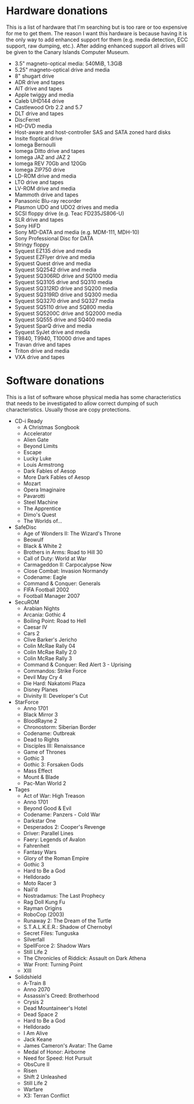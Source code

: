 Hardware donations
==================

This is a list of hardware that I'm searching but is too rare or too expensive for me to get them.
The reason I want this hardware is because having it is the only way to add enhanced support for them (e.g. media detection, ECC support, raw dumping, etc.).
After adding enhanced support all drives will be given to the Canary Islands Computer Museum.

- 3.5" magneto-optical media: 540MiB, 1.3GiB
- 5.25" magneto-optical drive and media
- 8" shugart drive
- ADR drive and tapes
- AIT drive and tapes
- Apple twiggy and media
- Caleb UHD144 drive
- Castlewood Orb 2.2 and 5.7
- DLT drive and tapes
- DiscFerret
- HD-DVD media
- Host-aware and host-controller SAS and SATA zoned hard disks
- Insite floptical drive
- Iomega Bernoulli
- Iomega Ditto drive and tapes
- Iomega JAZ and JAZ 2
- Iomega REV 70Gb and 120Gb
- Iomega ZIP750 drive
- LD-ROM drive and media
- LTO drive and tapes
- LV-ROM drive and media
- Mammoth drive and tapes
- Panasonic Blu-ray recorder
- Plasmon UDO and UDO2 drives and media
- SCSI floppy drive (e.g. Teac FD235JS806-U)
- SLR drive and tapes
- Sony HiFD
- Sony MD-DATA and media (e.g. MDM-111, MDH-10)
- Sony Professional Disc for DATA
- Stringy floppy
- Syquest EZ135 drive and media
- Syquest EZFlyer drive and media
- Syquest Quest drive and media
- Syquest SQ2542 drive and media
- Syquest SQ306RD drive and SQ100 media
- Syquest SQ3105 drive and SQ310 media
- Syquest SQ312RD drive and SQ200 media
- Syquest SQ319RD drive and SQ300 media
- Syquest SQ3270 drive and SQ327 media
- Syquest SQ5110 drive and SQ800 media
- Syquest SQ5200C drive and SQ2000 media
- Syquest SQ555 drive and SQ400 media
- Syquest SparQ drive and media
- Syquest SyJet drive and media
- T9840, T9940, T10000 drive and tapes
- Travan drive and tapes
- Triton drive and media
- VXA drive and tapes


Software donations
==================
This is a list of software whose physical media has some characteristics that needs
to be investigated to allow correct dumping of such characteristics. Usually those
are copy protections.

- CD-i Ready
  - A Christmas Songbook
  - Accelerator
  - Alien Gate
  - Beyond Limits
  - Escape
  - Lucky Luke
  - Louis Armstrong
  - Dark Fables of Aesop
  - More Dark Fables of Aesop
  - Mozart
  - Opera Imaginaire
  - Pavarotti
  - Steel Machine
  - The Apprentice
  - Dimo's Quest
  - The Worlds of...
- SafeDisc
  - Age of Wonders II: The Wizard's Throne
  - Beowulf
  - Black & White 2
  - Brothers in Arms: Road to Hill 30
  - Call of Duty: World at War
  - Carmageddon II: Carpocalypse Now
  - Close Combat: Invasion Normandy
  - Codename: Eagle
  - Command & Conquer: Generals
  - FIFA Football 2002
  - Football Manager 2007
- SecuROM
  - Arabian Nights
  - Arcania: Gothic 4
  - Boiling Point: Road to Hell
  - Caesar IV
  - Cars 2
  - Clive Barker's Jericho
  - Colin McRae Rally 04
  - Colin McRae Rally 2.0
  - Colin McRae Rally 3
  - Command & Conquer: Red Alert 3 - Uprising
  - Commandos: Strike Force
  - Devil May Cry 4
  - Die Hard: Nakatomi Plaza
  - Disney Planes
  - Divinity II: Developer's Cut
- StarForce
  - Anno 1701
  - Black Mirror 3
  - BloodRayne 2
  - Chronostorm: Siberian Border
  - Codename: Outbreak
  - Dead to Rights
  - Disciples III: Renaissance
  - Game of Thrones
  - Gothic 3
  - Gothic 3: Forsaken Gods
  - Mass Effect
  - Mount & Blade
  - Pac-Man World 2
- Tages
  - Act of War: High Treason
  - Anno 1701
  - Beyond Good & Evil
  - Codename: Panzers - Cold War
  - Darkstar One
  - Desperados 2: Cooper's Revenge
  - Driver: Parallel Lines
  - Faery: Legends of Avalon
  - Fahrenheit
  - Fantasy Wars
  - Glory of the Roman Empire
  - Gothic 3
  - Hard to Be a God
  - Helldorado
  - Moto Racer 3
  - Nail'd
  - Nostradamus: The Last Prophecy
  - Rag Doll Kung Fu
  - Rayman Origins
  - RoboCop (2003)
  - Runaway 2: The Dream of the Turtle
  - S.T.A.L.K.E.R.: Shadow of Chernobyl
  - Secret Files: Tunguska
  - Silverfall
  - SpellForce 2: Shadow Wars
  - Still Life 2
  - The Chronicles of Riddick: Assault on Dark Athena
  - War Front: Turning Point
  - XIII
- Solidshield
  - A-Train 8
  - Anno 2070
  - Assassin's Creed: Brotherhood
  - Crysis 2
  - Dead Mountaineer's Hotel
  - Dead Space 2
  - Hard to Be a God
  - Helldorado
  - I Am Alive
  - Jack Keane
  - James Cameron's Avatar: The Game
  - Medal of Honor: Airborne
  - Need for Speed: Hot Pursuit
  - ObsCure II
  - Risen
  - Shift 2 Unleashed
  - Still Life 2
  - Warfare
  - X3: Terran Conflict
